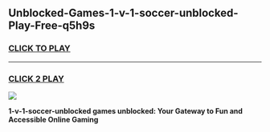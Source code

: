 
## Unblocked-Games-1-v-1-soccer-unblocked-Play-Free-q5h9s
<h3>
<a href="https://premium76.site?title=1-v-1-soccer-unblocked&ref=18A1">CLICK TO PLAY</a></h3>
<hr>

<h3>
<a href="https://premium76.site?title=1-v-1-soccer-unblocked&ref=18A1">CLICK 2 PLAY</a>
  
</h3>

<a href="https://premium76.site?title=1-v-1-soccer-unblocked&ref=18A1"><img src="https://clearcache.store/games.png"></a>


**1-v-1-soccer-unblocked games unblocked: Your Gateway to Fun and Accessible Online Gaming**
